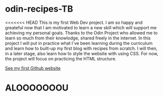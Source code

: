 # odin-recipes-TB
<<<<<<< HEAD
This is my first Web Dev project. I am so happy and greateful now that I am motivated to learn a new skill which will support me achieving my personal goals. Thanks to the Odin Project who allowed me to learn so much from their knowlodge, shared freely in the internet.
In this project I will put in practice what I`ve been learning during the curriculum and learn how to built-up my first blog with recipes from scratch. I will then, in a later stage, also learn how to style the website with using CSS. For now, the project will focus on practicing the HTML structure. 

<a href="https://thalesbonan.github.io/odin-recipes-TB/">See my first Github website</a>
<h1>ALOOOOOOOU</h1>